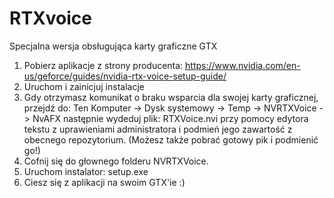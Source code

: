 # RTXvoice
Specjalna wersja obsługująca karty graficzne GTX

1. Pobierz aplikacje z strony producenta: https://www.nvidia.com/en-us/geforce/guides/nvidia-rtx-voice-setup-guide/
2. Uruchom i zainicjuj instalacje
3. Gdy otrzymasz komunikat o braku wsparcia dla swojej karty graficznej, przejdź do: Ten Komputer -> Dysk systemowy -> Temp -> 
NVRTXVoice -> NvAFX następnie wydeduj plik: RTXVoice.nvi przy pomocy edytora tekstu z uprawieniami administratora i podmień jego zawartość z obecnego repozytorium. 
(Możesz także pobrać gotowy pik i podmienić go!)
4. Cofnij się do głownego folderu NVRTXVoice.
5. Uruchom instalator: setup.exe
6. Ciesz się z aplikacji na swoim GTX'ie :)
